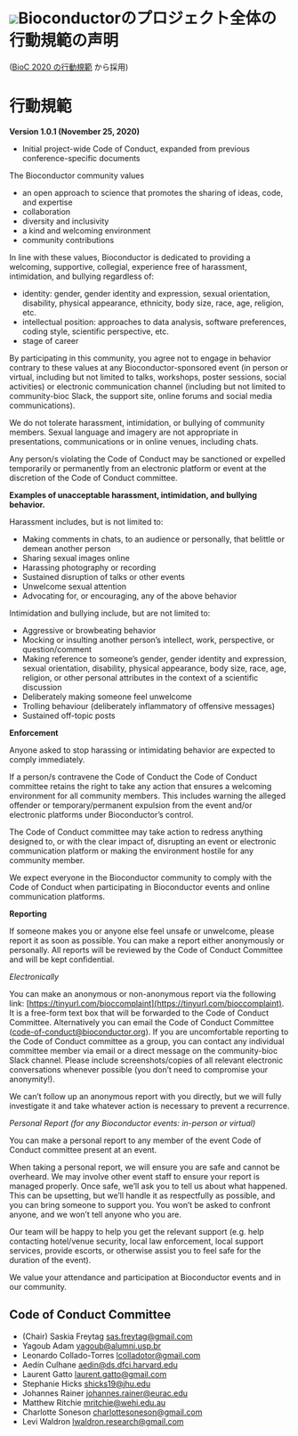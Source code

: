 # ![](/images/icons/magnifier.gif)Bioconductorのプロジェクト全体の行動規範の声明

([BioC 2020 の行動規範](https://bioc2020.bioconductor.org/code_of_conduct) から採用)

# 行動規範

**Version 1.0.1 (November 25, 2020)**

- Initial project-wide Code of Conduct, expanded from previous conference-specific documents

The Bioconductor community values

- an open approach to science that promotes the sharing of ideas, code, and expertise
- collaboration
- diversity and inclusivity
- a kind and welcoming environment
- community contributions

In line with these values, Bioconductor is dedicated to providing a welcoming, supportive, collegial, experience free of harassment, intimidation, and bullying regardless of:

- identity: gender, gender identity and expression, sexual orientation, disability, physical appearance, ethnicity, body size, race, age, religion, etc.
- intellectual position: approaches to data analysis, software preferences, coding style, scientific perspective, etc.
- stage of career

By participating in this community, you agree not to engage in behavior contrary to these values at any Bioconductor-sponsored event (in person or virtual, including but not limited to talks, workshops, poster sessions, social activities) or electronic communication channel (including but not limited to community-bioc Slack, the support site, online forums and social media communications).

We do not tolerate harassment, intimidation, or bullying of community members. Sexual language and imagery are not appropriate in presentations, communications or in online venues, including chats.

Any person/s violating the Code of Conduct may be sanctioned or expelled temporarily or permanently from an electronic platform or event at the discretion of the Code of Conduct committee.

**Examples of unacceptable harassment, intimidation, and bullying behavior.**

Harassment includes, but is not limited to:

- Making comments in chats, to an audience or personally, that belittle or demean another person
- Sharing sexual images online
- Harassing photography or recording
- Sustained disruption of talks or other events
- Unwelcome sexual attention
- Advocating for, or encouraging, any of the above behavior

Intimidation and bullying include, but are not limited to:

- Aggressive or browbeating behavior
- Mocking or insulting another person’s intellect, work, perspective, or question/comment
- Making reference to someone’s gender, gender identity and expression, sexual orientation, disability, physical appearance, body size, race, age, religion, or other personal attributes in the context of a scientific discussion
- Deliberately making someone feel unwelcome
- Trolling behaviour (deliberately inflammatory of offensive messages)
- Sustained off-topic posts

**Enforcement**

Anyone asked to stop harassing or intimidating behavior are expected to comply immediately.

If a person/s contravene the Code of Conduct the Code of Conduct committee retains the right to take any action that ensures a welcoming environment for all community members. This includes warning the alleged offender or temporary/permanent expulsion from the event and/or electronic platforms under Bioconductor’s control.

The Code of Conduct committee may take action to redress anything designed to, or with the clear impact of, disrupting an event or electronic communication platform or making the environment hostile for any community member.

We expect everyone in the Bioconductor community to comply with the Code of Conduct when participating in Bioconductor events and online communication platforms.

**Reporting**

If someone makes you or anyone else feel unsafe or unwelcome, please report it as soon as possible. You can make a report either anonymously or personally. All reports will be reviewed by the Code of Conduct Committee and will be kept confidential.

*Electronically*

You can make an anonymous or non-anonymous report via the following link: [https://tinyurl.com/bioccomplaint](https://tinyurl.com/bioccomplaint). It is a free-form text box that will be forwarded to the Code of Conduct Committee. Alternatively you can email the Code of Conduct Committee (code-of-conduct@bioconductor.org). If you are uncomfortable reporting to the Code of Conduct committee as a group, you can contact any individual committee member via email or a direct message on the community-bioc Slack channel. Please include screenshots/copies of all relevant electronic conversations whenever possible (you don’t need to compromise your anonymity!).

We can’t follow up an anonymous report with you directly, but we will fully investigate it and take whatever action is necessary to prevent a recurrence.

*Personal Report (for any Bioconductor events: in-person or virtual)*

You can make a personal report to any member of the event Code of Conduct committee present at an event.

When taking a personal report, we will ensure you are safe and cannot be overheard. We may involve other event staff to ensure your report is managed properly. Once safe, we’ll ask you to tell us about what happened. This can be upsetting, but we’ll handle it as respectfully as possible, and you can bring someone to support you. You won’t be asked to confront anyone, and we won’t tell anyone who you are.

Our team will be happy to help you get the relevant support (e.g. help contacting hotel/venue security, local law enforcement, local support services, provide escorts, or otherwise assist you to feel safe for the duration of the event).

We value your attendance and participation at Bioconductor events and in our community.

## Code of Conduct Committee

- (Chair) Saskia Freytag sas.freytag@gmail.com
- Yagoub Adam yagoub@alumni.usp.br
- Leonardo Collado-Torres lcolladotor@gmail.com
- Aedín Culhane aedin@ds.dfci.harvard.edu
- Laurent Gatto laurent.gatto@gmail.com
- Stephanie Hicks shicks19@jhu.edu
- Johannes Rainer johannes.rainer@eurac.edu
- Matthew Ritchie mritchie@wehi.edu.au
- Charlotte Soneson charlottesoneson@gmail.com
- Levi Waldron lwaldron.research@gmail.com
